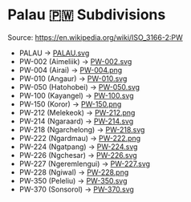 # Palau 🇵🇼 Subdivisions

Source: https://en.wikipedia.org/wiki/ISO_3166-2:PW

* PALAU -> [PALAU.svg](https://github.com/amckenna41/iso3166-flag-icons/blob/main/iso3166-2-icons/PW/PALAU.svg)
* PW-002 (Aimeliik) -> [PW-002.svg](https://github.com/amckenna41/iso3166-flag-icons/blob/main/iso3166-2-icons/PW/PW-002.svg)
* PW-004 (Airai) -> [PW-004.png](https://github.com/amckenna41/iso3166-flag-icons/blob/main/iso3166-2-icons/PW/PW-004.png)
* PW-010 (Angaur) -> [PW-010.svg](https://github.com/amckenna41/iso3166-flag-icons/blob/main/iso3166-2-icons/PW/PW-010.svg)
* PW-050 (Hatohobei) -> [PW-050.svg](https://github.com/amckenna41/iso3166-flag-icons/blob/main/iso3166-2-icons/PW/PW-050.svg)
* PW-100 (Kayangel) -> [PW-100.svg](https://github.com/amckenna41/iso3166-flag-icons/blob/main/iso3166-2-icons/PW/PW-100.svg)
* PW-150 (Koror) -> [PW-150.png](https://github.com/amckenna41/iso3166-flag-icons/blob/main/iso3166-2-icons/PW/PW-150.png)
* PW-212 (Melekeok) -> [PW-212.png](https://github.com/amckenna41/iso3166-flag-icons/blob/main/iso3166-2-icons/PW/PW-212.png)
* PW-214 (Ngaraard) -> [PW-214.svg](https://github.com/amckenna41/iso3166-flag-icons/blob/main/iso3166-2-icons/PW/PW-214.svg)
* PW-218 (Ngarchelong) -> [PW-218.svg](https://github.com/amckenna41/iso3166-flag-icons/blob/main/iso3166-2-icons/PW/PW-218.svg)
* PW-222 (Ngardmau) -> [PW-222.png](https://github.com/amckenna41/iso3166-flag-icons/blob/main/iso3166-2-icons/PW/PW-222.png)
* PW-224 (Ngatpang) -> [PW-224.svg](https://github.com/amckenna41/iso3166-flag-icons/blob/main/iso3166-2-icons/PW/PW-224.svg)
* PW-226 (Ngchesar) -> [PW-226.svg](https://github.com/amckenna41/iso3166-flag-icons/blob/main/iso3166-2-icons/PW/PW-226.svg)
* PW-227 (Ngeremlengui) -> [PW-227.svg](https://github.com/amckenna41/iso3166-flag-icons/blob/main/iso3166-2-icons/PW/PW-227.svg)
* PW-228 (Ngiwal) -> [PW-228.png](https://github.com/amckenna41/iso3166-flag-icons/blob/main/iso3166-2-icons/PW/PW-228.png)
* PW-350 (Peleliu) -> [PW-350.svg](https://github.com/amckenna41/iso3166-flag-icons/blob/main/iso3166-2-icons/PW/PW-350.svg)
* PW-370 (Sonsorol) -> [PW-370.svg](https://github.com/amckenna41/iso3166-flag-icons/blob/main/iso3166-2-icons/PW/PW-370.svg)
